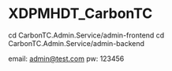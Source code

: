 # XDPMHDT_CarbonTC

cd CarbonTC.Admin.Service/admin-frontend
cd CarbonTC.Admin.Service/admin-backend

email: 
admin@test.com
pw: 
123456
